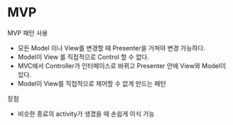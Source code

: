 # MVP
MVP 패턴 사용

- 모든 Model 이나 View를 변경할 때 Presenter을 거쳐야 변경 가능하다.
- Model이 View 를 직접적으로 Control 할 수 없다.
- MVC에서 Controller가 인터페이스로 바뀌고 Presenter 안에 View와 Model이 있다.
- Model이 View를 직접적으로 제어할 수 없게 만드는 패턴

장점
- 비슷한 종료의 activity가 생겼을 때 손쉽게 이식 가능
